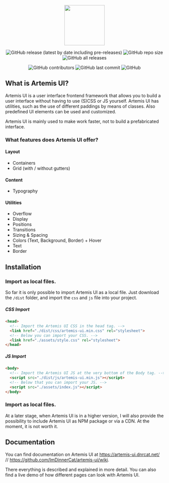 <p align="center">
  <a href="https://artemis-ui.dnrcat.net">
    <img src="https://i.imgur.com/l6N9FZZ.png" height="128">
  </a>
</p>

<p align="center">
<img alt="GitHub release (latest by date including pre-releases)" src="https://img.shields.io/github/v/release/ImDinnerCat/artemis-ui?include_prereleases&logo=github&style=for-the-badge">

<img alt="GitHub repo size" src="https://img.shields.io/github/repo-size/ImDinnerCat/artemis-ui?logo=github&style=for-the-badge">

<img alt="GitHub all releases" src="https://img.shields.io/github/downloads/ImDinnerCat/artemis-ui/total?logo=github&style=for-the-badge">

</p>

<p align="center">

<img alt="GitHub contributors" src="https://img.shields.io/github/contributors-anon/ImDinnerCat/artemis-ui?logo=github&style=for-the-badge">

<img alt="GitHub last commit" src="https://img.shields.io/github/last-commit/ImDinnerCat/artemis-ui?logo=github&style=for-the-badge">

<img alt="GitHub" src="https://img.shields.io/github/license/ImDinnerCat/artemis-ui?label=License&style=for-the-badge">

</p>



## What is Artemis UI?

Artemis UI is a user interface frontend framework that allows you to build a user interface without having to use (S)CSS or JS yourself. Artemis UI has utilities, such as the use of different paddings by means of classes. Also predefined UI elements can be used and customized.

Artemis UI is mainly used to make work faster, not to build a prefabricated interface.

### What features does Artemis UI offer?
#### Layout
- Containers
- Grid (with / without gutters)

#### Content
- Typography

#### Utilities
- Overflow
- Display
- Positions
- Transitions
- Sizing & Spacing
- Colors (Text, Background, Border) + Hover
- Text
- Border



## Installation

### Import as local files.
So far it is only possible to import Artemis UI as a local file. Just download the `/dist` folder, and import the `css` and `js` file into your project.

##### CSS Import
```html
<head>
  <!-- Import the Artemis UI CSS in the head tag. -->
  <link href="./dist/css/artemis-ui.min.css" rel="stylesheet">
  <!-- Below you can import your CSS. -->
  <link href="./assets/style.css" rel="stylesheet">
</head>
```

##### JS Import
```html
<body>
  <!-- Import the Artemis UI JS at the very bottom of the Body tag. -->
  <script src="./dist/js/artemis-ui.min.js"></script>
  <!-- Below that you can import your JS. -->
  <script src="./assets/index.js"></script>
</body>
```

### Import as local files.
At a later stage, when Artemis UI is in a higher version, I will also provide the possibility to include Artemis UI as NPM package or via a CDN. At the moment, it is not worth it.



## Documentation
You can find documentation on Artemis UI at https://artemis-ui.dnrcat.net/ // https://github.com/ImDinnerCat/artemis-ui/wiki.

There everything is described and explained in more detail. You can also find a live demo of how different pages can look with Artemis UI.
